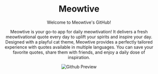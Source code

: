 <div align="center">
  <h1 align="center">Meowtive</h1>

Welcome to Meowtive's GitHub!

Meowtive is your go-to app for daily meowtivation! It delivers a fresh meowtivational quote every day to uplift your spirits and inspire your day. Designed with a playful cat theme, Meowtive provides a perfectly tailored experience with quotes available in multiple languages. You can save your favorite quotes, share them with friends, and enjoy a daily dose of inspiration.

![Github Preview](https://github.com/user-attachments/assets/53d3839e-a585-42d3-b45b-4b61ff36fccc)

</div>
